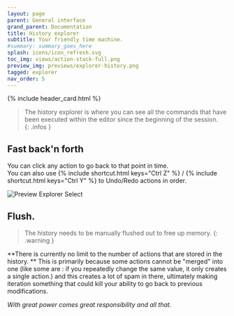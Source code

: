 ```yaml
---
layout: page
parent: General interface
grand_parent: Documentation
title: History explorer
subtitle: Your friendly time machine.
#summary: summary_goes_here
splash: icons/icon_refresh.svg
toc_img: views/action-stack-full.png
preview_img: previews/explorer-history.png
tagged: explorer
nav_order: 5
---
```


{% include header_card.html %}

>The history explorer is where you can see all the commands that have been executed within the editor since the beginning of the session.  
{: .infos }

## Fast back'n forth

You can click any action to go back to that point in time.  
You can also use {% include shortcut.html keys="Ctrl Z" %} / {% include shortcut.html keys="Ctrl Y" %} to Undo/Redo actions in order.  

![Preview Explorer Select](/assets/images/views/action-stack-rewind.png)


## Flush.

>The history needs to be manually flushed out to free up memory.
{: .warning }

**There is currently no limit to the number of actions that are stored in the history.  **
This is primarily because some actions cannot be "merged" into one (like some are : if you repeatedly change the same value, it only creates a single action.) and this creates a lot of spam in there, ultimately making iteration something that could kill your ability to go back to previous modifications.  

*With great power comes great responsibility and all that.*
